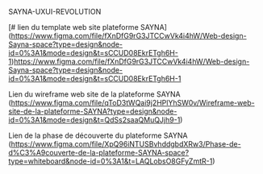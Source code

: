 SAYNA-UXUI-REVOLUTION

[# lien du template web site plateforme SAYNA] (https://www.figma.com/file/fXnDfG9rG3JTCCwVk4i4hW/Web-design-Sayna-space?type=design&node-id=0%3A1&mode=design&t=sCCUD08EkrETgh6H-1)https://www.figma.com/file/fXnDfG9rG3JTCCwVk4i4hW/Web-design-Sayna-space?type=design&node-id=0%3A1&mode=design&t=sCCUD08EkrETgh6H-1

Lien du wireframe web site de la plateforme SAYNA (https://www.figma.com/file/qToD3tWQai9j2HPlYhSW0v/Wireframe-web-site-de-la-plateforme-SAYNA?type=design&node-id=0%3A1&mode=design&t=QdSs2saaQMuQJjh9-1)

Lien de la phase de découverte du plateforme SAYNA (https://www.figma.com/file/XpQ96iNTUSBvhddgbdXRw3/Phase-de-d%C3%A9couverte-de-la-plateforme-SAYNA-space?type=whiteboard&node-id=0%3A1&t=LAQLobsO8GFyZmtR-1)

